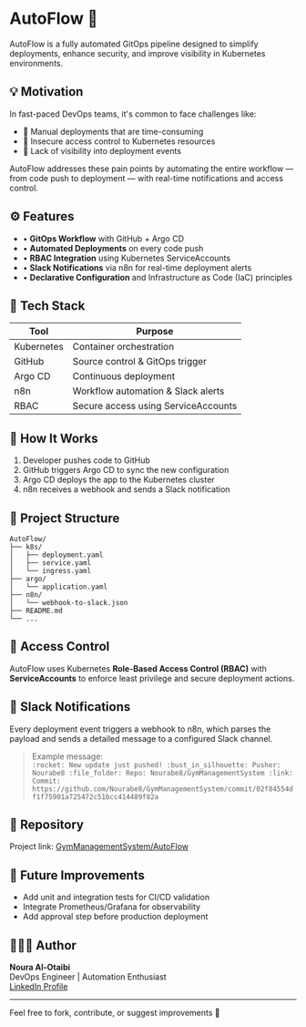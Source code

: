 # AutoFlow 🚀

AutoFlow is a fully automated GitOps pipeline designed to simplify deployments, enhance security, and improve visibility in Kubernetes environments.

## 💡 Motivation

In fast-paced DevOps teams, it's common to face challenges like:

- 🔁 Manual deployments that are time-consuming  
- 🔐 Insecure access control to Kubernetes resources  
- 📡 Lack of visibility into deployment events  

AutoFlow addresses these pain points by automating the entire workflow — from code push to deployment — with real-time notifications and access control.

## ⚙️ Features

- • **GitOps Workflow** with GitHub + Argo CD  
- • **Automated Deployments** on every code push  
- • **RBAC Integration** using Kubernetes ServiceAccounts  
- • **Slack Notifications** via n8n for real-time deployment alerts  
- • **Declarative Configuration** and Infrastructure as Code (IaC) principles  

## 🧰 Tech Stack

| Tool           | Purpose                          |
|----------------|----------------------------------|
| Kubernetes     | Container orchestration          |
| GitHub         | Source control & GitOps trigger  |
| Argo CD        | Continuous deployment            |
| n8n            | Workflow automation & Slack alerts |
| RBAC           | Secure access using ServiceAccounts |

## 🚀 How It Works

1. Developer pushes code to GitHub
2. GitHub triggers Argo CD to sync the new configuration
3. Argo CD deploys the app to the Kubernetes cluster
4. n8n receives a webhook and sends a Slack notification

## 📁 Project Structure

```
AutoFlow/
├── k8s/
│   ├── deployment.yaml
│   ├── service.yaml
│   └── ingress.yaml
├── argo/
│   └── application.yaml
├── n8n/
│   └── webhook-to-slack.json
├── README.md
└── ...
```

## 🔐 Access Control

AutoFlow uses Kubernetes **Role-Based Access Control (RBAC)** with **ServiceAccounts** to enforce least privilege and secure deployment actions.

## 🔔 Slack Notifications

Every deployment event triggers a webhook to n8n, which parses the payload and sends a detailed message to a configured Slack channel.

> Example message:  
> `:rocket: New update just pushed!
:bust_in_silhouette: Pusher: Nourabe8
:file_folder: Repo: Nourabe8/GymManagementSystem
:link: Commit: https://github.com/Nourabe8/GymManagementSystem/commit/02f84554df1f75901a725472c51bcc414489f82a`

## 📎 Repository

Project link: [GymManagementSystem/AutoFlow](https://github.com/Nourabe8/GymManagementSystem/tree/master)

## 📌 Future Improvements

- Add unit and integration tests for CI/CD validation  
- Integrate Prometheus/Grafana for observability  
- Add approval step before production deployment  

## 👩🏻‍💻 Author

**Noura Al-Otaibi**  
DevOps Engineer | Automation Enthusiast  
[LinkedIn Profile](https://www.linkedin.com/in/nourabe8/)

---

Feel free to fork, contribute, or suggest improvements 🚀
